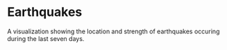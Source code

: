# Earthquakes

A visualization showing the location and strength of earthquakes occuring during the last seven days.
